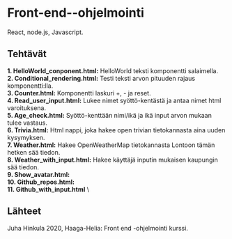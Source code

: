 # Front-end--ohjelmointi
React, node.js, Javascript.

## Tehtävät
**1. HelloWorld_conponent.html:** HelloWorld teksti komponentti salaimella.\
**2. Conditional_rendering.html:** Testi teksti arvon pituuden rajaus komponentti:lla.\
**3. Counter.html:** Komponentti laskuri +, - ja reset.\
**4. Read_user_input.html:** Lukee nimet syöttö-kentästä ja antaa nimet html varoituksena. \
**5. Age_check.html:** Syöttö-kenttään nimi/ikä ja ikä input arvon mukaan tulee vastaus. \
**6. Trivia.html:** Html nappi, joka hakee open trivian tietokannasta aina uuden kysymyksen. \
**7. Weather.html:** Hakee OpenWeatherMap tietokannasta Lontoon tämän hetken sää tiedon. \
**8. Weather_with_input.html:** Hakee käyttäjä inputin mukaisen kaupungin sää tiedon. \
**9. Show_avatar.html:** \
**10. Github_repos.html:** \
**11. Github_with_input.html** \


## Lähteet
Juha Hinkula 2020, Haaga-Helia: Front end -ohjelmointi kurssi.
